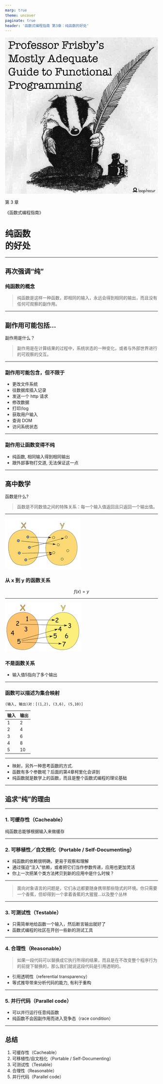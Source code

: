 ```yaml
---
marp: true
theme: uncover
paginate: true
header: '函数式编程指南 第3章：纯函数的好处'
---
```


![bg right fit](images/cover.png)

第 3 章

《函数式编程指南》

# 纯函数<br/>的好处

---

## 再次强调“纯”

### 纯函数的概念

> 纯函数是这样一种函数，即相同的输入，永远会得到相同的输出，而且没有任何可观察的副作用。

---

## 副作用可能包括...

副作用是什么？

> 副作用是在计算结果的过程中，系统状态的一种变化，或者与外部世界进行的可观察的交互。

---

### 副作用可能包含，但不限于

* 更改文件系统
* 往数据库插入记录
* 发送一个 http 请求
* 修改数据
* 打印/log
* 获取用户输入
* 查询 DOM
* 访问系统状态

---

### 副作用让函数变得不纯

* 纯函数, 相同输入得到相同输出
* 跟外部事物打交道, 无法保证这一点

---

## 高中数学

函数是什么?

> 函数是不同数值之间的特殊关系：每一个输入值返回且只返回一个输出值。

---

![bg left fit](images/function-sets.gif)

### 从 x 到 y 的函数关系

$$f(x)=y$$

---

![bg left fit](images/relation-not-function.gif)

### 不是函数关系

* 输入值5指向了多个输出

---

### 函数可以描述为集合映射

`(输入, 输出)对：[(1,2), (3,6), (5,10)]`

| 输入 | 输出 |
| ---  | --- |
| 1    | 2   |
| 2    | 4   |
| 3    | 6   |
| 4    | 8   |
| 5    | 10  |

---

* 映射，另外一种思考函数的方式.
* 函数有多个参数呢？后面的第4章柯里化会讲到
* 纯函数就是数学上的函数，而且是整个函数式编程的理论基础

---

## 追求“纯”的理由

---

### 1. 可缓存性（Cacheable）

纯函数总能够根据输入来做缓存

---

### 2. 可移植性／自文档化（Portable / Self-Documenting）

* 纯函数的依赖很明确，更易于观察和理解
* 通过强迫“注入”依赖，或者把它们当作参数传递，应用也更加灵活
* 你上一次把某个类方法拷贝到新的应用中是什么时候？

---

> 面向对象语言的问题是，它们永远都要随身携带那些隐式的环境。你只需要一个香蕉，但却得到一个拿着香蕉的大猩猩...以及整个丛林

---

### 3. 可测试性（Testable）

* 只需简单地给函数一个输入，然后断言输出就好了
* 函数式编程的社区在开创一些新的测试工具

---

### 4. 合理性（Reasonable）

> 如果一段代码可以替换成它执行所得的结果，而且是在不改变整个程序行为的前提下替换的，那么我们就说这段代码是引用透明的。

* 引用透明性（referential transparency）
* 等式推导带来分析代码的能力, 有利于重构

---

### 5. 并行代码（Parallel code）

* 可以并行运行任意纯函数
* 纯函数不会因副作用而进入竞争态（race condition）

---

## 总结

1) 可缓存性（Cacheable）
2) 可移植性/自文档化（Portable / Self-Documenting）
3) 可测试性（Testable）
4) 合理性（Reasonable）
5) 并行代码（Parallel code）
